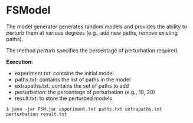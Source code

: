 # FSModel
The model generator generates random models and provides the ability to perturb them at various degrees (e.g., add new paths, remove existing paths).

The method *perturb* specifies the percentage of perturbation required.

**Execution:**

- experiment.txt: contains the initial model
- paths.txt: contains the list of paths in the model
- extrapaths.txt: contains the set of paths to add
- perturbation: the percentage of perturbation (e.g., 10, 20)
- result.txt: to store the perturbed models


```
$ java -jar FSM.jar experiment.txt paths.txt extrapaths.txt perturbation result.txt

```

